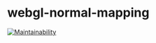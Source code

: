 # webgl-normal-mapping

[![Maintainability](https://api.codeclimate.com/v1/badges/006506d91186cb207529/maintainability)](https://codeclimate.com/github/dacredenny/webgl-normal-mapping/maintainability)
